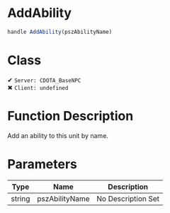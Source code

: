 # AddAbility
```js
handle AddAbility(pszAbilityName)
```
# Class
✔ `Server: CDOTA_BaseNPC`  
✖ `Client: undefined`  

# Function Description
Add an ability to this unit by name.
# Parameters
Type|Name|Description
--|--|--
string|pszAbilityName|No Description Set
